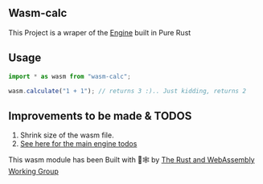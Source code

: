 ## Wasm-calc

This Project is a wraper of the [Engine](https://github.com/tevs-rust-land/rust-calc/tree/main/engine) built in Pure Rust

## Usage

```js
import * as wasm from "wasm-calc";

wasm.calculate("1 + 1"); // returns 3 :).. Just kidding, returns 2
```

## Improvements to be made & TODOS

1. Shrink size of the wasm file.
2. [See here for the main engine todos](https://github.com/tevs-rust-land/rust-calc)

This wasm module has been Built with 🦀🕸 by <a href="https://rustwasm.github.io/">The Rust and WebAssembly Working Group</a>
